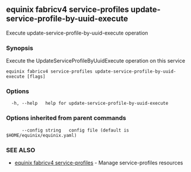 ## equinix fabricv4 service-profiles update-service-profile-by-uuid-execute

Execute update-service-profile-by-uuid-execute operation

### Synopsis

Execute the UpdateServiceProfileByUuidExecute operation on this service

```
equinix fabricv4 service-profiles update-service-profile-by-uuid-execute [flags]
```

### Options

```
  -h, --help   help for update-service-profile-by-uuid-execute
```

### Options inherited from parent commands

```
      --config string   config file (default is $HOME/equinix/equinix.yaml)
```

### SEE ALSO

* [equinix fabricv4 service-profiles](equinix_fabricv4_service-profiles.md)	 - Manage service-profiles resources


